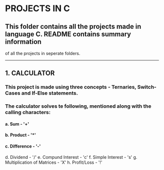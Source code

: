 # PROJECTS IN C
## This folder contains all the projects made in language C. README contains summary information
of all the projects in seperate folders.

_____________________________________ 

## 1. CALCULATOR

### This project is made using three concepts - Ternaries, Switch-Cases and If-Else statements.
### The calculator solves te following, mentioned along with the calling characters:

#### a. Sum - '+'
#### b. Product - '*'
#### c. Difference - '-'
d. Dividend - '/'
e. Compund Interest - 'c'
f. Simple Interest - 's'
g. Multiplication of Matrices - 'X'
h. Profit/Loss - '!'

